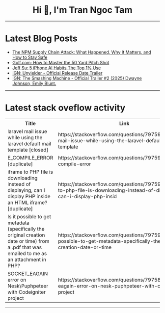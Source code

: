 <h1 align="center">Hi 👋, I'm Tran Ngoc Tam</h1>

---

# Latest Blog Posts 
<!-- BLOG-POST-LIST:START -->
- [The NPM Supply Chain Attack: What Happened, Why It Matters, and How to Stay Safe](https://dev.to/scofieldidehen/the-npm-supply-chain-attack-what-happened-why-it-matters-and-how-to-stay-safe-39fc)
- [Golf.com: How to Master the 50 Yard Pitch Shot](https://dev.to/youtube_golf/golfcom-how-to-master-the-50-yard-pitch-shot-1n2j)
- [Jeff Su: 5 iPhone AI Habits The Top 1% Use](https://dev.to/future_ai/jeff-su-5-iphone-ai-habits-the-top-1-use-44an)
- [IGN: Unyielder - Official Release Date Trailer](https://dev.to/gg_news/ign-unyielder-official-release-date-trailer-3ho6)
- [IGN: The Smashing Machine - Official Trailer #2 &lpar;2025&rpar; Dwayne Johnson, Emily Blunt.](https://dev.to/gg_news/ign-the-smashing-machine-official-trailer-2-2025-dwayne-johnson-emily-blunt-phi)
<!-- BLOG-POST-LIST:END -->

---

# Latest stack oveflow activity
<table>
  <tr><th>Title</th><th>Link</th></tr>
  <!-- STACKOVERFLOW:START --><tr><td>laravel mail issue while using the laravel default mail template [closed]</td><td>https://stackoverflow.com/questions/79759732/laravel-mail-issue-while-using-the-laravel-default-mail-template</td></tr><tr><td>E_COMPILE_ERROR [duplicate]</td><td>https://stackoverflow.com/questions/79759731/e-compile-error</td></tr><tr><td>iframe to PHP file is downloading instead of displaying, can I display PHP inside an HTML iframe? [duplicate]</td><td>https://stackoverflow.com/questions/79759180/iframe-to-php-file-is-downloading-instead-of-displaying-can-i-display-php-insid</td></tr><tr><td>Is it possible to get metadata &lpar;specifically the original creation date or time&rpar; from a .pdf that was emailed to me as an attachment in PHP?</td><td>https://stackoverflow.com/questions/79759173/is-it-possible-to-get-metadata-specifically-the-original-creation-date-or-time</td></tr><tr><td>SOCKET_EAGAIN error on Nesk\Puphpeteer with Codeigniter project</td><td>https://stackoverflow.com/questions/79758987/socket-eagain-error-on-nesk-puphpeteer-with-codeigniter-project</td></tr><!-- STACKOVERFLOW:END -->
</table>

---


